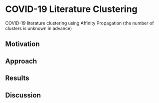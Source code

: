 # COVID-19 Literature Clustering

COVID-19 literature clustering using Affinity Propagation (the number of clusters is unknown in advance)

## Motivation

## Approach

## Results

## Discussion
